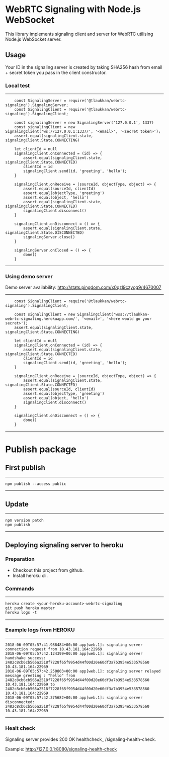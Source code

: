# WebRTC Signaling with Node.js WebSocket

This library implements signaling client and server for WebRTC utilising Node.js WebSocket server.

## Usage

Your ID in the signaling server is created by taking SHA256 hash from email + secret token you pass in the client
constructor.

### Local test
---
        const SignalingServer = require('@tlaukkan/webrtc-signaling').SignalingServer;
        const SignalingClient = require('@tlaukkan/webrtc-signaling').SignalingClient;

        const signalingServer = new SignalingServer('127.0.0.1', 1337)
        const signalingClient = new SignalingClient('ws://127.0.0.1:1337/', '<email>', '<secret token>');
        assert.equal(signalingClient.state, signalingClient.State.CONNECTING)

        let clientId = null
        signalingClient.onConnected = (id) => {
            assert.equal(signalingClient.state, signalingClient.State.CONNECTED)
            clientId = id
            signalingClient.send(id, 'greeting', 'hello');
        }

        signalingClient.onReceive = (sourceId, objectType, object) => {
            assert.equal(sourceId, clientId)
            assert.equal(objectType, 'greeting')
            assert.equal(object, 'hello')
            assert.equal(signalingClient.state, signalingClient.State.CONNECTED)
            signalingClient.disconnect()
        }

        signalingClient.onDisconnect = () => {
            assert.equal(signalingClient.state, signalingClient.State.DISCONNECTED)
            signalingServer.close()
        }

        signalingServer.onClosed = () => {
            done()
        }
---

### Using demo server

Demo server availability: http://stats.pingdom.com/x0qzl9czyog9/4670007

---
        const SignalingClient = require('@tlaukkan/webrtc-signaling').SignalingClient;

        const signalingClient = new SignalingClient('wss://tlaukkan-webrtc-signaling.herokuapp.com/', '<email>', '<here would go your secret>');
        assert.equal(signalingClient.state, signalingClient.State.CONNECTING)

        let clientId = null
        signalingClient.onConnected = (id) => {
            assert.equal(signalingClient.state, signalingClient.State.CONNECTED)
            clientId = id
            signalingClient.send(id, 'greeting', 'hello');
        }

        signalingClient.onReceive = (sourceId, objectType, object) => {
            assert.equal(signalingClient.state, signalingClient.State.CONNECTED)
            assert.equal(sourceId, clientId)
            assert.equal(objectType, 'greeting')
            assert.equal(object, 'hello')
            signalingClient.disconnect()
        }

        signalingClient.onDisconnect = () => {
            done()
        }
---

# Publish package

## First publish

---
    npm publish --access public
---

## Update

---
    npm version patch
    npm publish
---

## Deploying signaling server to heroku

### Preparation 

* Checkout this project from github.
* Install heroku cli.

### Commands

---
    heroku create <your-heroku-account>-webrtc-signaling
    git push heroku master
    heroku logs -t
---

### Example logs from HEROKU

---
    2018-06-09T05:57:41.988484+00:00 app[web.1]: signaling server connection request from 10.43.181.164:22969
    2018-06-09T05:57:42.124399+00:00 app[web.1]: signaling server handshake success: 2482c8cb6cb565a2518f7228f65f9954d44f00d20e60df3a7b3954e533578560 10.43.181.164:22969
    2018-06-09T05:57:42.250803+00:00 app[web.1]: signaling server relayed message greeting : "hello" from 2482c8cb6cb565a2518f7228f65f9954d44f00d20e60df3a7b3954e533578560 10.43.181.164:22969 to 2482c8cb6cb565a2518f7228f65f9954d44f00d20e60df3a7b3954e533578560 10.43.181.164:22969
    2018-06-09T05:57:42.375682+00:00 app[web.1]: signaling server disconnected: 2482c8cb6cb565a2518f7228f65f9954d44f00d20e60df3a7b3954e533578560 10.43.181.164:22969
---

### Healt check
Signaling server provides 200 OK healthcheck_ /signaling-health-check.

Example: http://127.0.0.1:8080/signaling-health-check